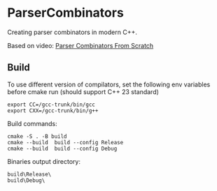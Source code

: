 # ParserCombinators	

Creating parser combinators in modern C++.

Based on video: [Parser Combinators From Scratch](https://www.youtube.com/watch?v=6oQLRhw5Ah0&list=PLP29wDx6QmW5yfO1LAgO8kU3aQEj8SIrU)

## Build 
To use different version of compilators, set the following env variables before cmake run (should support C++ 23 standard)
```
export CC=/gcc-trunk/bin/gcc
export CXX=/gcc-trunk/bin/g++
```

Build commands:
```
cmake -S . -B build
cmake --build  build --config Release
cmake --build  build --config Debug
```

Binaries output directory:
```
build\Release\
build\Debug\
```
